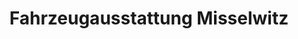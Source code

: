 ---
title: "Fahrzeugausstattung Misselwitz"
url: /altenburg/fahrzeugausstattung-misselwitz/
shop: Autoteile
---